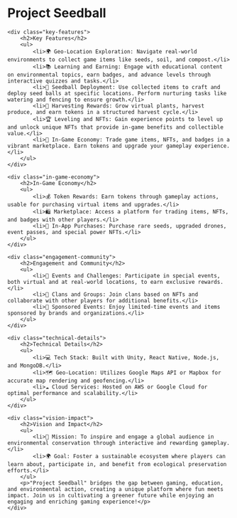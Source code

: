 <h1>Project Seedball</h1>

    <div class="key-features">
        <h2>Key Features</h2>
        <ul>
            <li>🌍 Geo-Location Exploration: Navigate real-world environments to collect game items like seeds, soil, and compost.</li>
            <li>📚 Learning and Earning: Engage with educational content on environmental topics, earn badges, and advance levels through interactive quizzes and tasks.</li>
            <li>🌱 Seedball Deployment: Use collected items to craft and deploy seed balls at specific locations. Perform nurturing tasks like watering and fencing to ensure growth.</li>
            <li>🌳 Harvesting Rewards: Grow virtual plants, harvest produce, and earn tokens in a structured harvest cycle.</li>
            <li>🏆 Leveling and NFTs: Gain experience points to level up and unlock unique NFTs that provide in-game benefits and collectible value.</li>
            <li>🛒 In-Game Economy: Trade game items, NFTs, and badges in a vibrant marketplace. Earn tokens and upgrade your gameplay experience.</li>
        </ul>
    </div>

    <div class="in-game-economy">
        <h2>In-Game Economy</h2>
        <ul>
            <li>💰 Token Rewards: Earn tokens through gameplay actions, usable for purchasing virtual items and upgrades.</li>
            <li>🛍️ Marketplace: Access a platform for trading items, NFTs, and badges with other players.</li>
            <li>🎁 In-App Purchases: Purchase rare seeds, upgraded drones, event passes, and special power NFTs.</li>
        </ul>
    </div>

    <div class="engagement-community">
        <h2>Engagement and Community</h2>
        <ul>
            <li>📅 Events and Challenges: Participate in special events, both virtual and at real-world locations, to earn exclusive rewards.</li>
            <li>🤝 Clans and Groups: Join clans based on NFTs and collaborate with other players for additional benefits.</li>
            <li>🔖 Sponsored Events: Enjoy limited-time events and items sponsored by brands and organizations.</li>
        </ul>
    </div>

    <div class="technical-details">
        <h2>Technical Details</h2>
        <ul>
            <li>💻 Tech Stack: Built with Unity, React Native, Node.js, and MongoDB.</li>
            <li>🗺️ Geo-Location: Utilizes Google Maps API or Mapbox for accurate map rendering and geofencing.</li>
            <li>☁️ Cloud Services: Hosted on AWS or Google Cloud for optimal performance and scalability.</li>
        </ul>
    </div>

    <div class="vision-impact">
        <h2>Vision and Impact</h2>
        <ul>
            <li>🌟 Mission: To inspire and engage a global audience in environmental conservation through interactive and rewarding gameplay.</li>
            <li>🌍 Goal: Foster a sustainable ecosystem where players can learn about, participate in, and benefit from ecological preservation efforts.</li>
        </ul>
        <p>"Project Seedball" bridges the gap between gaming, education, and environmental action, creating a unique platform where fun meets impact. Join us in cultivating a greener future while enjoying an engaging and enriching gaming experience!</p>
    </div>
